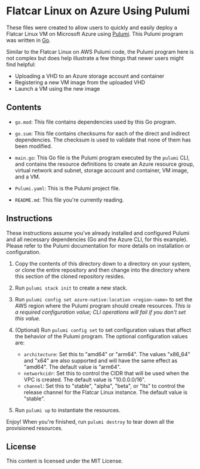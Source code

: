 # Flatcar Linux on Azure Using Pulumi

These files were created to allow users to quickly and easily deploy a Flatcar Linux VM on Microsoft Azure using [Pulumi](https://www.pulumi.com). This Pulumi program was written in [Go](https://go.dev).

Similar to the Flatcar Linux on AWS Pulumi code, the Pulumi program here is not complex but does help illustrate a few things that newer users might find helpful:

* Uploading a VHD to an Azure storage account and container
* Registering a new VM image from the uploaded VHD
* Launch a VM using the new image

## Contents

* `go.mod`: This file contains dependencies used by this Go program.

* `go.sum`: This file contains checksums for each of the direct and indirect dependencies. The checksum is used to validate that none of them has been modified.

* `main.go`: This Go file is the Pulumi program executed by the `pulumi` CLI, and contains the resource definitions to create an Azure resource group, virtual network and subnet, storage account and container, VM image, and a VM.

* `Pulumi.yaml`: This is the Pulumi project file.

* `README.md`: This file you're currently reading.

## Instructions

These instructions assume you've already installed and configured Pulumi and all necessary dependencies (Go and the Azure CLI, for this example). Please refer to the Pulumi documentation for more details on installation or configuration.

1. Copy the contents of this directory down to a directory on your system, or clone the entire repository and then change into the directory where this section of the cloned repository resides.

1. Run `pulumi stack init` to create a new stack.

1. Run `pulumi config set azure-native:location <region-name>` to set the AWS region where the Pulumi program should create resources. _This is a required configuration value; CLI operations will fail if you don't set this value._

1. (Optional) Run `pulumi config set` to set configuration values that affect the behavior of the Pulumi program. The optional configuration values are:

    * `architecture`: Set this to "amd64" or "arm64". The values "x86_64" and "x64" are also supported and will have the same effect as "amd64". The default value is "arm64".
    * `networkcidr`: Set this to control the CIDR that will be used when the VPC is created. The default value is "10.0.0.0/16".
    * `channel`: Set this to "stable", "alpha", "beta", or "lts" to control the release channel for the Flatcar Linux instance. The default value is "stable".

1. Run `pulumi up` to instantiate the resources.

Enjoy! When you're finished, run `pulumi destroy` to tear down all the provisioned resources.

## License

This content is licensed under the MIT License.
